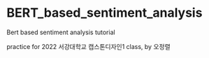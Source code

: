 # BERT_based_sentiment_analysis

Bert based sentiment analysis tutorial

practice for 2022 서강대학교 캡스톤디자인1 class, by 오정렬
